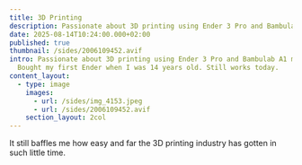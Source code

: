 ```yaml
---
title: 3D Printing
description: Passionate about 3D printing using Ender 3 Pro and Bambulab A1 mini
date: 2025-08-14T10:24:00.000+02:00
published: true
thumbnail: /sides/2006109452.avif
intro: Passionate about 3D printing using Ender 3 Pro and Bambulab A1 mini.
  Bought my first Ender when I was 14 years old. Still works today.
content_layout:
  - type: image
    images:
      - url: /sides/img_4153.jpeg
      - url: /sides/2006109452.avif
    section_layout: 2col
---
```

It still baffles me how easy and far the 3D printing industry has gotten in such little time.
